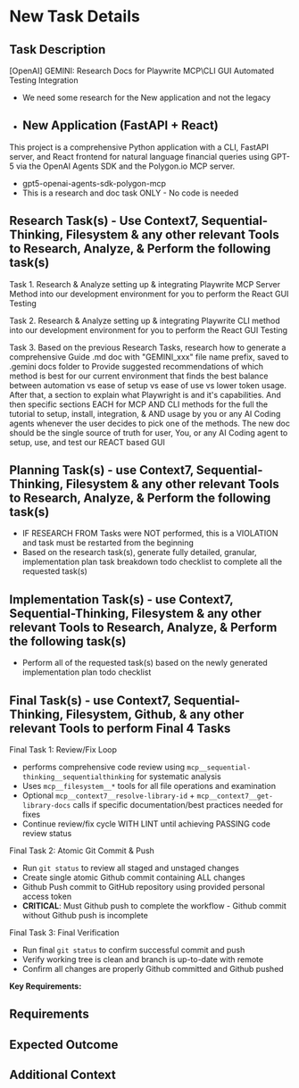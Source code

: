 # New Task Details

## Task Description

[OpenAI] GEMINI: Research Docs for Playwrite MCP\CLI GUI Automated Testing Integration

- We need some research for the New application and not the legacy

- ## New Application (FastAPI + React)

This project is a comprehensive Python application with a CLI, FastAPI server, and React frontend for natural language financial queries using GPT-5 via the OpenAI Agents SDK and the Polygon.io MCP server.

- gpt5-openai-agents-sdk-polygon-mcp
- This is a research and doc task ONLY - No code is needed

## Research Task(s) - Use Context7, Sequential-Thinking, Filesystem & any other relevant Tools to Research, Analyze, & Perform the following task(s)

Task 1. Research & Analyze setting up & integrating Playwrite MCP Server Method into our development environment for you to perform the React GUI Testing

Task 2. Research & Analyze setting up & integrating Playwrite CLI method into our development environment for you to perform the React GUI Testing

Task 3. Based on the previous Research Tasks, research how to generate a comprehensive Guide .md doc with "GEMINI_xxx" file name prefix, saved to .gemini docs folder to Provide suggested recommendations of which method is best for our current environment that finds the best balance between automation vs ease of setup vs ease of use vs lower token usage. After that, a section to explain what Playwright is and it's capabilities. And then specific sections EACH for MCP AND CLI methods for the full the tutorial to setup, install, integration, & AND usage by you or any AI Coding agents whenever the user decides to pick one of the methods.  The new doc should be the single source of truth for user, You, or any AI Coding agent to setup, use, and test our REACT based GUI

## Planning Task(s) - use Context7, Sequential-Thinking, Filesystem & any other relevant Tools to Research, Analyze, & Perform the following task(s)

- IF RESEARCH FROM Tasks were NOT performed, this is a VIOLATION and task must be restarted from the beginning
- Based on the research task(s), generate fully detailed, granular, implementation plan task breakdown todo checklist to complete all the requested task(s)

## Implementation Task(s) -  use Context7, Sequential-Thinking, Filesystem & any other relevant Tools to Research, Analyze, & Perform the following task(s)

- Perform all of the requested task(s) based on the newly generated implementation plan todo checklist

## Final Task(s) -  use Context7, Sequential-Thinking, Filesystem, Github, & any other relevant Tools to perform Final 4 Tasks

Final Task 1: Review/Fix Loop

- performs comprehensive code review using `mcp__sequential-thinking__sequentialthinking` for systematic analysis
- Uses `mcp__filesystem__*` tools for all file operations and examination
- Optional `mcp__context7__resolve-library-id` + `mcp__context7__get-library-docs` calls if specific documentation/best practices needed for fixes
- Continue review/fix cycle WITH LINT until achieving PASSING code review status

Final Task 2: Atomic Git Commit & Push

- Run `git status` to review all staged and unstaged changes
- Create single atomic Github commit containing ALL changes
- Github Push commit to GitHub repository using provided personal access token
- **CRITICAL**: Must Github push to complete the workflow - Github commit without Github push is incomplete

Final Task 3: Final Verification

- Run final `git status` to confirm successful commit and push
- Verify working tree is clean and branch is up-to-date with remote
- Confirm all changes are properly Github committed and Github pushed

**Key Requirements:**

## Requirements

## Expected Outcome

## Additional Context
